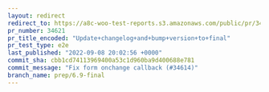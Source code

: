 ```yaml
---
layout: redirect
redirect_to: https://a8c-woo-test-reports.s3.amazonaws.com/public/pr/34621/e2e/index.html
pr_number: 34621
pr_title_encoded: "Update+changelog+and+bump+version+to+final"
pr_test_type: e2e
last_published: "2022-09-08 20:02:56 +0000"
commit_sha: cbb1cd74113969400a53c1d960ba9d400688e781
commit_message: "Fix form onchange callback (#34614)"
branch_name: prep/6.9-final
---
```

